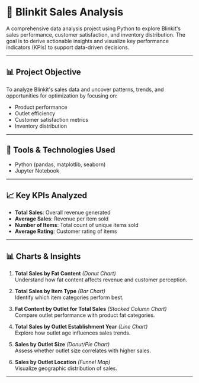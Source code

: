 # 🛒 Blinkit Sales Analysis

A comprehensive data analysis project using Python to explore Blinkit's sales performance, customer satisfaction, and inventory distribution. The goal is to derive actionable insights and visualize key performance indicators (KPIs) to support data-driven decisions.

---

## 📊 Project Objective

To analyze Blinkit's sales data and uncover patterns, trends, and opportunities for optimization by focusing on:
- Product performance
- Outlet efficiency
- Customer satisfaction metrics
- Inventory distribution

---

## 🧪 Tools & Technologies Used

- Python (pandas, matplotlib, seaborn)
- Jupyter Notebook

---

## 📈 Key KPIs Analyzed

- **Total Sales**: Overall revenue generated
- **Average Sales**: Revenue per item sold
- **Number of Items**: Total count of unique items sold
- **Average Rating**: Customer rating of items

---

## 📊 Charts & Insights

1. **Total Sales by Fat Content** *(Donut Chart)*  
   Understand how fat content affects revenue and customer perception.

2. **Total Sales by Item Type** *(Bar Chart)*  
   Identify which item categories perform best.

3. **Fat Content by Outlet for Total Sales** *(Stacked Column Chart)*  
   Compare outlet performance with product fat categories.

4. **Total Sales by Outlet Establishment Year** *(Line Chart)*  
   Explore how outlet age influences sales trends.

5. **Sales by Outlet Size** *(Donut/Pie Chart)*  
   Assess whether outlet size correlates with higher sales.

6. **Sales by Outlet Location** *(Funnel Map)*  
   Visualize geographic distribution of sales.

---

